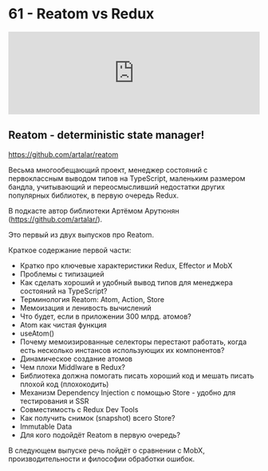# 61 - Reatom vs Redux


<iframe width="100%" height="166" scrolling="no" frameborder="no" allow="autoplay" src="https://w.soundcloud.com/player/?url=https%3A//api.soundcloud.com/tracks/694147813&color=%23ff5500&auto_play=false&hide_related=false&show_comments=true&show_user=true&show_reposts=false&show_teaser=true"></iframe>



## Reatom - deterministic state manager!

https://github.com/artalar/reatom

Весьма многообещающий проект, менеджер состояний с первоклассным выводом типов на TypeScript, маленьким размером бандла, учитывающий и переосмысливший недостатки других популярных библиотек, в первую очередь Redux.

В подкасте автор библиотеки Артёмом Арутюнян (https://github.com/artalar/).

Это первый из двух выпусков про Reatom.

Краткое содержание первой части:
- Кратко про ключевые характеристики Redux, Effector и MobX
- Проблемы с типизацией
- Как сделать хороший и удобный вывод типов для менеджера состояний на TypeScript?
- Терминология Reatom: Atom, Action, Store
- Мемоизация и ленивость вычислений
- Что будет, если в приложении 300 млрд. атомов?
- Atom как чистая функция
- useAtom()
- Почему мемоизированные селекторы перестают работать, когда есть несколько инстансов использующих их компонентов?
- Динамическое создание атомов
- Чем плохи Middlware в Redux?
- Библиотека должна помогать писать хороший код и мешать писать плохой код (плохокодить)
- Механизм Dependency Injection с помощью Store - удобно для тестирования и SSR
- Совместимость с Redux Dev Tools
- Как получить снимок (snapshot) всего Store?
- Immutable Data
- Для кого подойдёт Reatom в первую очередь?

В следующем выпуске речь пойдёт о сравнении с MobX, производительности и философии обработки ошибок.
